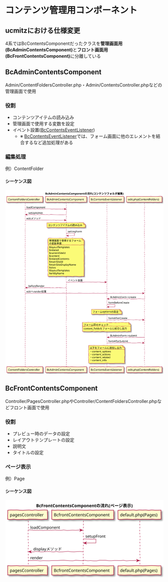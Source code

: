 # コンテンツ管理用コンポーネント

## ucmitzにおける仕様変更

4系ではBcContentsComponentだったクラスを<b>管理画面用(BcAdminContentsComponent)</b>と<b>フロント画面用(BcFrontContentsComponent)</b>に分離している

 
## BcAdminContentsComponent

Admin/ContentFoldersController.php・Admin/ContentsController.phpなどの管理画面で使用

### 役割

- コンテンツアイテムの読み込み
- 管理画面で使用する変数を設定
- イベント設置(<u>BcContentsEventListener</u>)
  - ※ <u>BcContentsEventListener</u>では、フォーム画面に他のエレメントを結合するなど追加処理がある

### 編集処理

例）ContentFolder

#### シーケンス図

![シーケンス図：コンテンツフォルダ編集](../../../svg/sequence/baser-core/bc_admin_contents_component.svg)

 
## BcFrontContentsComponent

Controller/PagesController.phpやController/ContentFoldersController.phpなどフロント画面で使用

### 役割

- プレビュー時のデータの設定
- レイアウトテンプレートの設定
- 説明文
- タイトルの設定

### ページ表示

例）Page

#### シーケンス図

![シーケンス図：ページ表示](../../../svg/sequence/baser-core/bc_front_contents_component.svg)
